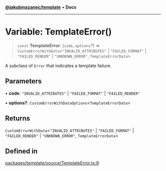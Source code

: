 [**@jakubmazanec/template**](../README.md) • **Docs**

---

# Variable: TemplateError()

> `const` **TemplateError**: (`code`, `options`?) => `CustomErrorWithData`\<`"INVALID_ATTRIBUTES"`
> \| `"FAILED_FORMAT"` \| `"FAILED_RENDER"` \| `"UNKNOWN_ERROR"`, `TemplateErrorData`\>

A subclass of `Error` that indicates a template failure.

## Parameters

• **code**: `"INVALID_ATTRIBUTES"` \| `"FAILED_FORMAT"` \| `"FAILED_RENDER"`

• **options?**: `CustomErrorWithDataOptions`\<`TemplateErrorData`\>

## Returns

`CustomErrorWithData`\<`"INVALID_ATTRIBUTES"` \| `"FAILED_FORMAT"` \| `"FAILED_RENDER"` \|
`"UNKNOWN_ERROR"`, `TemplateErrorData`\>

## Defined in

[packages/template/source/TemplateError.ts:9](https://github.com/jakubmazanec/tools/blob/6ed2cc9bf798455a62cfc34def34fef748169fa2/packages/template/source/TemplateError.ts#L9)
